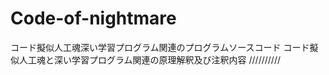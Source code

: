 # Code-of-nightmare
コード擬似人工魂深い学習プログラム関連のプログラムソースコード
コード擬似人工魂と深い学習プログラム関連の原理解釈及び注釈内容
//////////
<Code of Nightmare>
